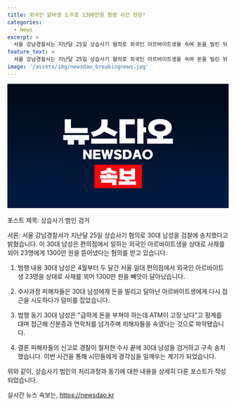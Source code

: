 ```yaml
---
title: 외국인 알바생 도주로 1300만원 횡령 사건 현장!
categories:
  - News
excerpt: >
  서울 강남경찰서는 지난달 25일 상습사기 혐의로 외국인 아르바이트생을 속여 돈을 빌린 뒤 달아난 30대 남성을 검찰에 송치했다. 이 30대 남성은 지난 4월부터 약 두 달간 서울 일대 편의점에서 23명에게 1300만 원을 뜯어낸 혐의를 받고 있으며, 피해자들 중 상당수는 외국인이다.(unique: 150)
feature_text: >
  서울 강남경찰서는 지난달 25일 상습사기 혐의로 외국인 아르바이트생을 속여 돈을 빌린 뒤 달아난 30대 남성을 검찰에 송치했다. 이 30대 남성은 지난 4월부터 약 두 달간 서울 일대 편의점에서 23명에게 1300만 원을 뜯어낸 혐의를 받고 있으며, 피해자들 중 상당수는 외국인이다.(unique: 150)
image: '/assets/img/newsdao_breakingnews.jpg'
---
```


<p><img src="/assets/img/newsdao_breakingnews.jpg" alt="koreaapp 속보" /></p>

<p>포스트 제목: 상습사기 범인 검거</p>

<p>서론:
서울 강남경찰서가 지난달 25일 상습사기 혐의로 30대 남성을 검찰에 송치했다고 밝혔습니다. 이 30대 남성은 편의점에서 일하는 외국인 아르바이트생을 상대로 사채를 꾀어 23명에게 1300만 원을 뜯어냈다는 혐의를 받고 있습니다.</p>

<ol>
<li><p>범행 내용
30대 남성은 4월부터 두 달간 서울 일대 편의점에서 외국인 아르바이트생 23명을 상대로 사채를 꾀어 1300만 원을 빼앗아 달아났습니다.</p></li>
<li><p>수사과정
피해자들은 30대 남성에게 돈을 빌리고 달아난 아르바이트생에게 다시 접근을 시도하다가 덜미를 잡았습니다.</p></li>
<li><p>범행 동기
30대 남성은 "급하게 돈을 부쳐야 하는데 ATM이 고장 났다"고 핑계를 대며 접근해 신분증과 연락처를 넘겨주며 피해자들을 속였다는 것으로 파악됐습니다.</p></li>
<li><p>결론
피해자들의 신고로 경찰이 철저한 수사 끝에 30대 남성을 검거하고 구속 송치했습니다. 이번 사건을 통해 시민들에게 경각심을 일깨우는 계기가 되었습니다. </p></li>
</ol>

<p>위와 같이, 상습사기 범인의 처리과정과 동기에 대한 내용을 상세히 다룬 포스트가 작성되었습니다.</p>
실시간 뉴스 속보는, <a href="https://newsdao.kr" rel="dofollow">https://newsdao.kr</a>



